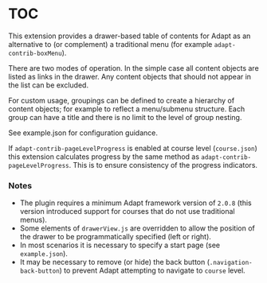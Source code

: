 # TOC

This extension provides a drawer-based table of contents for Adapt as an alternative to (or complement) a traditional menu (for example `adapt-contrib-boxMenu`).

There are two modes of operation. In the simple case all content objects are listed as links in the drawer. Any content objects that should not appear in the list can be excluded.

For custom usage, groupings can be defined to create a hierarchy of content objects; for example to reflect a menu/submenu structure. Each group can have a title and there is no limit to the level of group nesting.

See example.json for configuration guidance.

If `adapt-contrib-pageLevelProgress` is enabled at course level (`course.json`) this extension calculates progress by the same method as `adapt-contrib-pageLevelProgress`. This is to ensure consistency of the progress indicators.

### Notes

- The plugin requires a minimum Adapt framework version of `2.0.8` (this version introduced support for courses that do not use traditional menus).
- Some elements of `drawerView.js` are overridden to allow the position of the drawer to be programmatically specified (left or right).
- In most scenarios it is necessary to specify a start page (see `example.json`).
- It may be necessary to remove (or hide) the back button (`.navigation-back-button`) to prevent Adapt attempting to navigate to `course` level.
